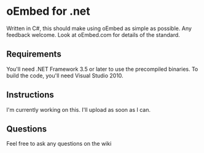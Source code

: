 # oEmbed for .net
Written in C#, this should make using oEmbed as simple as possible. Any feedback welcome.
Look at oEmbed.com for details of the standard.

## Requirements
You'll need .NET Framework 3.5 or later to use the precompiled binaries. To build the code, you'll need Visual Studio 2010.

## Instructions
I'm currently working on this. I'll upload as soon as I can.

## Questions
Feel free to ask any questions on the wiki